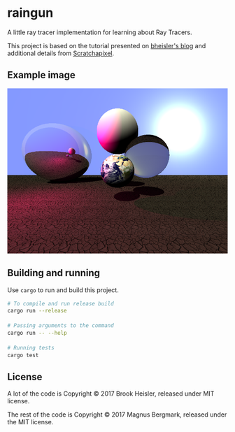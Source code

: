 # raingun

A little ray tracer implementation for learning about Ray Tracers.

This project is based on the tutorial presented on [bheisler's
blog][tutorial] and additional details from
[Scratchapixel][scratchapixel].

## Example image

![](examples/test1.png)

## Building and running

Use `cargo` to run and build this project.

```bash
# To compile and run release build
cargo run --release

# Passing arguments to the command
cargo run -- --help

# Running tests
cargo test
```

## License

A lot of the code is Copyright © 2017 Brook Heisler, released under MIT license.

The rest of the code is Copyright © 2017 Magnus Bergmark, released under the MIT license.

[tutorial]: https://bheisler.github.io/post/writing-raytracer-in-rust-part-1/
[scratchapixel]: https://bheisler.github.io/post/writing-raytracer-in-rust-part-1/
